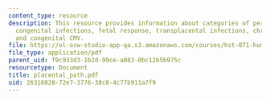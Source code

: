 ```yaml
---
content_type: resource
description: This resource provides information about categories of perinatal pathology,
  congenital infections, fetal response, transplacental infections, chronic villitis,
  and congenital CMV.
file: https://ol-ocw-studio-app-qa.s3.amazonaws.com/courses/hst-071-human-reproductive-biology-fall-2005/2631602872e7377638c84c77b911a7f9_placental_path.pdf
file_type: application/pdf
parent_uid: f9c933d3-1b2d-99ce-a083-0bc12b5b975c
resourcetype: Document
title: placental_path.pdf
uid: 26316028-72e7-3776-38c8-4c77b911a7f9
---
```

